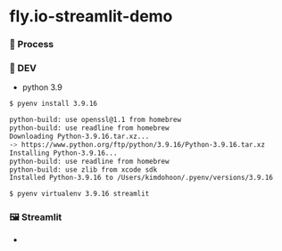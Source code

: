# fly.io-streamlit-demo
### 🛑 Process

### 🧰 DEV
- python 3.9
``` bash
$ pyenv install 3.9.16

python-build: use openssl@1.1 from homebrew
python-build: use readline from homebrew
Downloading Python-3.9.16.tar.xz...
-> https://www.python.org/ftp/python/3.9.16/Python-3.9.16.tar.xz
Installing Python-3.9.16...
python-build: use readline from homebrew
python-build: use zlib from xcode sdk
Installed Python-3.9.16 to /Users/kimdohoon/.pyenv/versions/3.9.16
```
``` bash
$ pyenv virtualenv 3.9.16 streamlit
```

### 🖼️ Streamlit
- 

